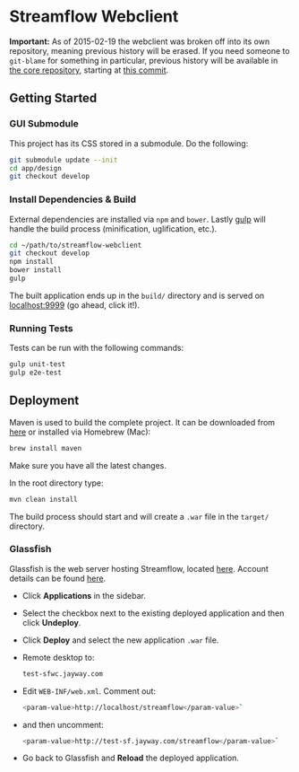 # Streamflow Webclient

**Important:** As of 2015-02-19 the webclient was broken off into its own
repository, meaning previous history will be erased. If you need someone to
`git-blame` for something in particular, previous history will be available in
[the core repository](https://github.com/jayway/streamflow-core/), starting at
[this commit](https://github.com/jayway/streamflow-core/commit/930d7201cfd47424acacf434857928719c9ebf3://github.com/jayway/streamflow-core/commit/930d7201cfd47424acacf434857928719c9ebf35).

## Getting Started

### GUI Submodule

This project has its CSS stored in a submodule. Do the following:

```bash
git submodule update --init
cd app/design
git checkout develop
```

### Install Dependencies & Build

External dependencies are installed via `npm` and `bower`. Lastly
[gulp](https://github.com/gulpjs/gulp/blob/master/docs/README.md)
will handle the build process (minification, uglification, etc.).

```bash
cd ~/path/to/streamflow-webclient
git checkout develop
npm install
bower install
gulp
```

The built application ends up in the `build/` directory and is served on
[localhost:9999](http://localhost:9999) (go ahead, click it!).

### Running Tests

Tests can be run with the following commands:

```bash
gulp unit-test
gulp e2e-test
```

## Deployment

Maven is used to build the complete project. It can be downloaded from
[here](http://maven.apache.org/download.cgi) or installed via Homebrew (Mac):

```bash
brew install maven
```

Make sure you have all the latest changes.

In the root directory type:

```bash
mvn clean install
```

The build process should start and will create a `.war` file in the `target/` directory.

### Glassfish

Glassfish is the web server hosting Streamflow, located
[here](https://test-sfwc.jayway.com:4848). Account details can be found
[here](https://confluence.jayway.com/display/streamsource/Windows+server+tips+and+tricks).

* Click **Applications** in the sidebar.

* Select the checkbox next to the existing deployed application and then click
  **Undeploy**.

* Click **Deploy** and select the new application `.war` file.

* Remote desktop to:

  ```bash
  test-sfwc.jayway.com
  ```

* Edit `WEB-INF/web.xml`. Comment out:

  ```bash
  <param-value>http://localhost/streamflow</param-value>`
  ```

* and then uncomment:

  ```bash
  <param-value>http://test-sf.jayway.com/streamflow</param-value>`
  ```

* Go back to Glassfish and **Reload** the deployed application.


